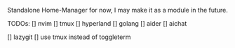 Standalone Home-Manager for now, I may make it as a module in the future.

TODOs:
[] nvim
[] tmux
[] hyperland
[] golang
[] aider
[] aichat

[] lazygit
[] use tmux instead of toggleterm
